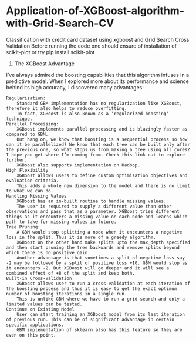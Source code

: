 # Application-of-XGBoost-algorithm-with-Grid-Search-CV
Classification with credit card dataset using xgboost and Grid Search Cross Validation
Before running the code one should ensure of installation of scikit-plot or try pip install scikit-plot


1. The XGBoost Advantage

I’ve always admired the boosting capabilities that this algorithm infuses in a predictive model. When I explored more about its performance and science behind its high accuracy, I discovered many advantages:

    Regularization:
        Standard GBM implementation has no regularization like XGBoost, therefore it also helps to reduce overfitting.
        In fact, XGBoost is also known as a ‘regularized boosting‘ technique.
    Parallel Processing:
        XGBoost implements parallel processing and is blazingly faster as compared to GBM.
        But hang on, we know that boosting is a sequential process so how can it be parallelized? We know that each tree can be built only after the previous one, so what stops us from making a tree using all cores? I hope you get where I’m coming from. Check this link out to explore further.
        XGBoost also supports implementation on Hadoop.
    High Flexibility
        XGBoost allows users to define custom optimization objectives and evaluation criteria.
        This adds a whole new dimension to the model and there is no limit to what we can do.
    Handling Missing Values
        XGBoost has an in-built routine to handle missing values.
        The user is required to supply a different value than other observations and pass that as a parameter. XGBoost tries different things as it encounters a missing value on each node and learns which path to take for missing values in future.
    Tree Pruning:
        A GBM would stop splitting a node when it encounters a negative loss in the split. Thus it is more of a greedy algorithm.
        XGBoost on the other hand make splits upto the max_depth specified and then start pruning the tree backwards and remove splits beyond which there is no positive gain.
        Another advantage is that sometimes a split of negative loss say -2 may be followed by a split of positive loss +10. GBM would stop as it encounters -2. But XGBoost will go deeper and it will see a combined effect of +8 of the split and keep both.
    Built-in Cross-Validation
        XGBoost allows user to run a cross-validation at each iteration of the boosting process and thus it is easy to get the exact optimum number of boosting iterations in a single run.
        This is unlike GBM where we have to run a grid-search and only a limited values can be tested.
    Continue on Existing Model
        User can start training an XGBoost model from its last iteration of previous run. This can be of significant advantage in certain specific applications.
        GBM implementation of sklearn also has this feature so they are even on this point.

